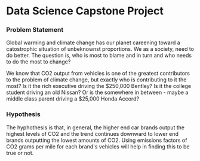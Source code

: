 # Data Science Capstone Project

### Problem Statement
Global warming and climate change has our planet careening toward a catostrophic situation of unbeknownst proportions. We as a society, need to do better. The question is, who is most to blame and in turn and who needs to do the most to change?

We know that CO2 output from vehicles is one of the greatest contributors to the problem of climate change, but exactly who is contributing to it the most? Is it the rich executive driving the $250,000 Bentley? Is it the college student driving an old Nissan? Or is the somewhere in between - maybe a middle class parent driving a $25,000 Honda Accord?

### Hypothesis
The hyphothesis is that, in general, the higher end car brands output the highest levels of CO2 and the trend continues downward to lower end brands outputting the lowest amounts of CO2. Using emissions factors of CO2 grams per mile for each brand's vehicles will help in finding this to be true or not.
